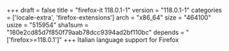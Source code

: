 +++
draft = false
title = "firefox-it 118.0.1-1"
version = "118.0.1-1"
categories = ['locale-extra', 'firefox-extensions']
arch = "x86_64"
size = "464100"
usize = "515954"
sha1sum = "180e2cd85d7f850f79aab78dcc9394ad2bf110bc"
depends = "['firefox>=118.0.1']"
+++
Italian language support for Firefox
